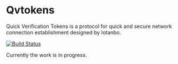 
# Qvtokens


Quick Verification Tokens is a protocol for quick and secure network connection establishment designed by Iotanbo.


[![Build Status](https://travis-ci.com/iotanbo/qvtokens.svg?branch=master)](https://travis-ci.com/iotanbo/qvtokens)


Currently the work is in progress.
